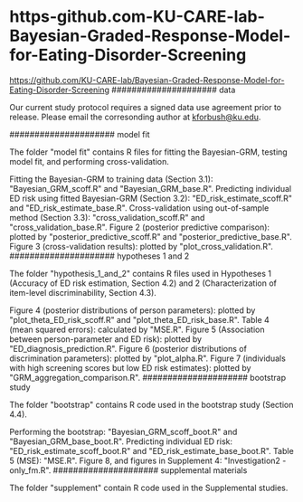 # https-github.com-KU-CARE-lab-Bayesian-Graded-Response-Model-for-Eating-Disorder-Screening
https://github.com/KU-CARE-lab/Bayesian-Graded-Response-Model-for-Eating-Disorder-Screening
##################### data

Our current study protocol requires a signed data use agreement prior to release. Please email the corresonding author at kforbush@ku.edu.

##################### model fit

The folder "model fit" contains R files for fitting the Bayesian-GRM, testing model fit, and performing cross-validation.

Fitting the Bayesian-GRM to training data (Section 3.1): "Bayesian_GRM_scoff.R" and "Bayesian_GRM_base.R".
Predicting individual ED risk using fitted Bayesian-GRM (Section 3.2): "ED_risk_estimate_scoff.R" and "ED_risk_estimate_base.R".
Cross-validation using out-of-sample method (Section 3.3): "cross_validation_scoff.R" and "cross_validation_base.R".
Figure 2 (posterior predictive comparison): plotted by "posterior_predictive_scoff.R" and "posterior_predictive_base.R".
Figure 3 (cross-validation results): plotted by "plot_cross_validation.R".
##################### hypotheses 1 and 2

The folder "hypothesis_1_and_2" contains R files used in Hypotheses 1 (Accuracy of ED risk estimation, Section 4.2) and 2 (Characterization of item-level discriminability, Section 4.3).

Figure 4 (posterior distributions of person parameters): plotted by "plot_theta_ED_risk_scoff.R" and "plot_theta_ED_risk_base.R".
Table 4 (mean squared errors): calculated by "MSE.R".
Figure 5 (Association between person-parameter and ED risk): plotted by "ED_diagnosis_prediction.R".
Figure 6 (posterior distributions of discrimination parameters): plotted by "plot_alpha.R".
Figure 7 (individuals with high screening scores but low ED risk estimates): plotted by "GRM_aggregation_comparison.R".
##################### bootstrap study

The folder "bootstrap" contains R code used in the bootstrap study (Section 4.4).

Performing the bootstrap: "Bayesian_GRM_scoff_boot.R" and "Bayesian_GRM_base_boot.R".
Predicting individual ED risk: "ED_risk_estimate_scoff_boot.R" and "ED_risk_estimate_base_boot.R".
Table 5 (MSE): "MSE.R".
Figure 8, and figures in Supplement 4: "Investigation2 - only_fm.R".
##################### supplemental materials

The folder "supplement" contain R code used in the Supplemental studies.
